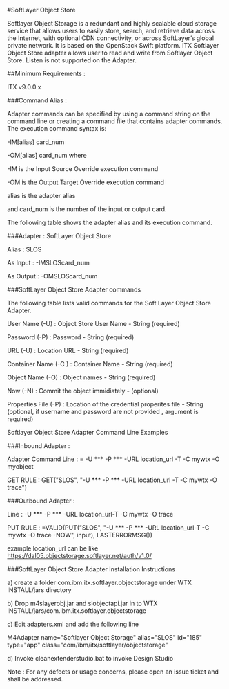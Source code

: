 #SoftLayer Object Store

Softlayer Object Storage is a redundant and highly scalable cloud storage service that allows users to easily store, search, and retrieve data across the Internet, with optional CDN connectivity, or across SoftLayer’s global private network. It is based on the OpenStack Swift platform. ITX Softlayer Object Store adapter allows user to read and write from Softlayer Object Store. Listen is not supported on the Adapter. 

##Minimum Requirements :

ITX v9.0.0.x

###Command Alias :

Adapter commands can be specified by using a command string on the command line or creating a command file that contains adapter commands. The execution command syntax is:

-IM[alias] card_num

-OM[alias] card_num where

-IM is the Input Source Override execution command

-OM is the Output Target Override execution command

alias is the adapter alias

and card_num is the number of the input or output card.

The following table shows the adapter alias and its execution command.

###Adapter : SoftLayer Object Store

Alias : SLOS

As Input : -IMSLOScard_num

As Output : -OMSLOScard_num

###SoftLayer Object Store Adapter commands

The following table lists valid commands for the Soft Layer Object Store  Adapter.

User Name (-U) : Object Store User Name - String (required)

Password  (-P) : Password - String (required)

URL       (-U) : Location URL - String (required)

Container Name (-C ) : Container Name - String (required)

Object Name (-O) : Object names - String (required)

Now (-N) : Commit the object immidiately -  (optional)

Properties File  (-P) : Location of the credential properites file - String (optional, if username and password are not provided , argument is required)

Softlayer Object Store Adapter Command Line Examples

###Inbound Adapter :

Adapter Command Line : = -U *** -P *** -URL location_url -T -C mywtx -O myobject

GET RULE : GET("SLOS", "-U *** -P ***  -URL location_url -T -C mywtx -O trace")

###Outbound Adapter :

Line : -U *** -P *** -URL location_url-T -C mywtx -O trace

PUT RULE : =VALID(PUT("SLOS", "-U *** -P *** -URL location_url-T -C mywtx -O trace -NOW", input), LASTERRORMSG())

example location_url can be like https://dal05.objectstorage.softlayer.net/auth/v1.0/ 



###SoftLayer Object Store Adapter Installation Instructions

a) create a folder com.ibm.itx.softlayer.objectstorage under WTX INSTALL/jars directory

b) Drop m4slayerobj.jar and slobjectapi.jar in to WTX INSTALL/jars/com.ibm.itx.softlayer.objectstorage

c) Edit adapters.xml and add the following line

M4Adapter name="Softlayer Object Storage" alias="SLOS" id="185" type="app" class="com/ibm/itx/softlayer/objectstorage"

d) Invoke cleanextenderstudio.bat to invoke Design Studio

Note : For any defects or usage concerns, please open an issue ticket and shall be addressed.
